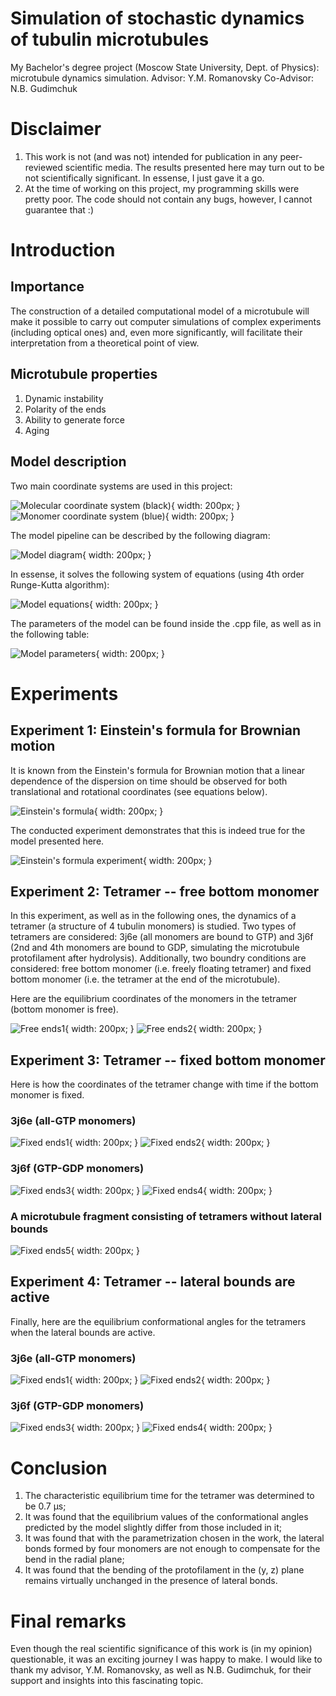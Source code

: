 # Simulation of stochastic dynamics of tubulin microtubules
My Bachelor's degree project (Moscow State University, Dept. of Physics): microtubule dynamics simulation.
Advisor: Y.M. Romanovsky
Co-Advisor: N.B. Gudimchuk

# Disclaimer
1. This work is not (and was not) intended for publication in any peer-reviewed scientific media. The results presented here may turn out to be not scientifically significant. In essense, I just gave it a go.
2. At the time of working on this project, my programming skills were pretty poor. The code should not contain any bugs, however, I cannot guarantee that :)

# Introduction

## Importance
The construction of a detailed computational model of a microtubule will make it possible to carry out computer simulations of complex experiments (including optical ones) and, even more significantly, will facilitate their interpretation from a theoretical point of view.

## Microtubule properties
1. Dynamic instability
2. Polarity of the ends
3. Ability to generate force
4. Aging

## Model description
Two main coordinate systems are used in this project:

![Molecular coordinate system (black)](https://github.com/vexing-shusher/microtubule-dynamics-simulation/blob/main/materials/mtpic1.png){ width: 200px; }
![Monomer coordinate system (blue)](https://github.com/vexing-shusher/microtubule-dynamics-simulation/blob/main/materials/mtpic2.png){ width: 200px; }

The model pipeline can be described by the following diagram:

![Model diagram](https://github.com/vexing-shusher/microtubule-dynamics-simulation/blob/main/materials/prog.png){ width: 200px; }

In essense, it solves the following system of equations (using 4th order Runge-Kutta algorithm):

![Model equations](https://github.com/vexing-shusher/microtubule-dynamics-simulation/blob/main/materials/eq1.png){ width: 200px; }

The parameters of the model can be found inside the .cpp file, as well as in the following table:

![Model parameters](https://github.com/vexing-shusher/microtubule-dynamics-simulation/blob/main/materials/pars.png){ width: 200px; }

# Experiments

## Experiment 1: Einstein's formula for Brownian motion

It is known from the Einstein's formula for Brownian motion that a linear dependence of the dispersion on time should be observed for both translational and rotational coordinates (see equations below). 

![Einstein's formula](https://github.com/vexing-shusher/microtubule-dynamics-simulation/blob/main/materials/eq2.png){ width: 200px; }

The conducted experiment demonstrates that this is indeed true for the model presented here.

![Einstein's formula experiment](https://github.com/vexing-shusher/microtubule-dynamics-simulation/blob/main/materials/tabD.png){ width: 200px; }

## Experiment 2: Tetramer -- free bottom monomer

In this experiment, as well as in the following ones, the dynamics of a tetramer (a structure of 4 tubulin monomers) is studied. Two types of tetramers are considered: 3j6e (all monomers are bound to GTP) and 3j6f (2nd and 4th monomers are bound to GDP, simulating the microtubule protofilament after hydrolysis). Additionally, two boundry conditions are considered: free bottom monomer (i.e. freely floating tetramer) and fixed bottom monomer (i.e. the tetramer at the end of the microtubule).

Here are the equilibrium coordinates of the monomers in the tetramer (bottom monomer is free).

![Free ends1](https://github.com/vexing-shusher/microtubule-dynamics-simulation/blob/main/materials/fe_xz.png){ width: 200px; }
![Free ends2](https://github.com/vexing-shusher/microtubule-dynamics-simulation/blob/main/materials/fe_yz.png){ width: 200px; }

## Experiment 3: Tetramer -- fixed bottom monomer

Here is how the coordinates of the tetramer change with time if the bottom monomer is fixed.

### 3j6e (all-GTP monomers)
![Fixed ends1](https://github.com/vexing-shusher/microtubule-dynamics-simulation/blob/main/materials/3j6e_xz.png){ width: 200px; }
![Fixed ends2](https://github.com/vexing-shusher/microtubule-dynamics-simulation/blob/main/materials/3j6e_yz.png){ width: 200px; }

### 3j6f (GTP-GDP monomers)
![Fixed ends3](https://github.com/vexing-shusher/microtubule-dynamics-simulation/blob/main/materials/3j6f_xz.png){ width: 200px; }
![Fixed ends4](https://github.com/vexing-shusher/microtubule-dynamics-simulation/blob/main/materials/3j6f_yz.png){ width: 200px; }

### A microtubule fragment consisting of tetramers without lateral bounds
![Fixed ends5](https://github.com/vexing-shusher/microtubule-dynamics-simulation/blob/main/materials/mtnb.png){ width: 200px; }


## Experiment 4: Tetramer -- lateral bounds are active
Finally, here are the equilibrium conformational angles for the tetramers when the lateral bounds are active.

### 3j6e (all-GTP monomers)
![Fixed ends1](https://github.com/vexing-shusher/microtubule-dynamics-simulation/blob/main/materials/3j6e_bnb_xz.png){ width: 200px; }
![Fixed ends2](https://github.com/vexing-shusher/microtubule-dynamics-simulation/blob/main/materials/3j6e_bnb_yz.png){ width: 200px; }

### 3j6f (GTP-GDP monomers)
![Fixed ends3](https://github.com/vexing-shusher/microtubule-dynamics-simulation/blob/main/materials/3j6f_bnb_xz.png){ width: 200px; }
![Fixed ends4](https://github.com/vexing-shusher/microtubule-dynamics-simulation/blob/main/materials/3j6f_bnb_yz.png){ width: 200px; }

# Conclusion
1. The characteristic equilibrium time for the tetramer was determined to be 0.7 μs;
2. It was found that the equilibrium values of the conformational angles predicted by the model slightly differ from those included in it;
3. It was found that with the parametrization chosen in the work, the lateral bonds formed by four monomers are not enough to compensate for the bend in the radial plane;
4. It was found that the bending of the protofilament in the (y, z) plane remains virtually unchanged in the presence of lateral bonds.

# Final remarks
Even though the real scientific significance of this work is (in my opinion) questionable, it was an exciting journey I was happy to make. I would like to thank my advisor, Y.M. Romanovsky, as well as N.B. Gudimchuk, for their support and insights into this fascinating topic.


